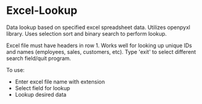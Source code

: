 # Excel-Lookup
Data lookup based on specified excel spreadsheet data. Utilizes openpyxl library. Uses selection sort and binary search to perform lookup.

Excel file must have headers in row 1. Works well for looking up unique IDs and names (employees, sales, customers, etc).
Type 'exit' to select different search field/quit program.

To use:
* Enter excel file name with extension
* Select field for lookup
* Lookup desired data
